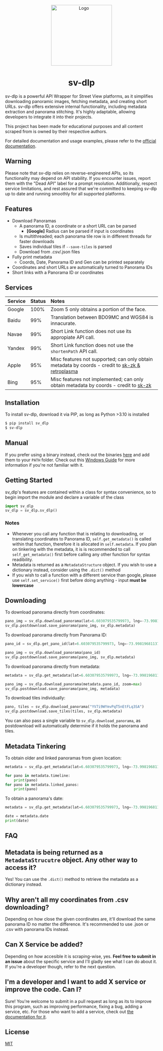 <p align="center">
    <img src="docs/logo.png" alt="Logo" width="200">
</p>
<h1 align="center">
    <b>
        sv-dlp 
    </b>
</h1>

sv-dlp is a powerful API Wrapper for Street View platforms, as it simplifies downloading panoramic images,
fetching metadata, and creating short URLs. sv-dlp offers extensive internal functionality, including metadata
extraction and panorama stitching. It's highly adaptable, allowing developers to integrate it into their
projects.

This project has been made for educational purposes and all content scraped from
is owned by their respective authors.

For detailed documentation and usage examples, please refer to the [official documentation](https://shmugo.co/sv-dlp).

## **Warning**

Please note that sv-dlp relies on reverse-engineered APIs, so its functionality may depend on API stability.
If you encounter issues, report them with the "Dead API" label for a prompt resolution. Additionally,
respect service limitations, and rest assured that we're committed to keeping sv-dlp up to date and running
smoothly for all supported platforms.

## **Features**

- Download Panoramas
  - A panorama ID, a coordinate or a short URL can be parsed
    - **[Google]** Radius can be parsed if input is coordinates
  - Is multithreaded; each panorama tile row is in different threads for faster downloads
  - Saves individual tiles if `--save-tiles` is parsed
  - Download from .csv/.json files
- Fully print metadata
  - Coords, Date, Panorama ID and Gen can be printed separately
- Coordinates and short URLs are automatically turned to Panorama IDs
- Short links with a Panorama ID or coordinates

## **Services**

| Service | Status | Notes                                                                                                                                                    |
| :------ | :----- | :------------------------------------------------------------------------------------------------------------------------------------------------------- |
| Google  | 100%   | Zoom 5 only obtains a portion of the face.                                                                                                               |
| Baidu   | 99%    | Translation between BD09MC and WGS84 is innacurate.                                                                                                      |
| Navae   | 99%    | Short Link function does not use its appropiate API call.                                                                                                |
| Yandex  | 99%    | Short Link function does not use the `shortenPath` API call.                                                                                             |
| Apple   | 95%    | Misc features not supported; can only obtain metadata by coords - credit to [sk-zk & retroplasma](https://github.com/shmugoh/sv-dlp/blob/master/CREDITS) |
| Bing    | 95%    | Misc features not implemented; can only obtain metadata by coords - credit to [sk-zk](https://github.com/shmugoh/sv-dlp/blob/master/CREDITS)             |

## **Installation**

To install sv-dlp, download it via PIP, as long as Python >3.10 is installed

```bash
$ pip install sv_dlp
$ sv-dlp
```

## Manual

If you prefer using a binary instead, check out the binaries [here](https://github.com/shmugoh/sv-dlp/releases/latest)
and add them to your `PATH` folder. Check out this [Windows Guide](https://www.architectryan.com/2018/03/17/add-to-the-path-on-windows-10/)
for more information if you're not familiar with it.

## Getting Started

sv_dlp's features are contained within a class for syntax convenience, so to begin
import the module and declare a variable of the class

```python
import sv_dlp
sv_dlp = sv_dlp.sv_dlp()
```

### Notes

- Whenever you call any function that is relating to downloading, or translating coordinates
  to Panorama ID, `self.get_metadata()` is called within that function, therefore it is
  allocated in `self.metadata`. If you plan on tinkering with the metadata,
  it is is recommended to call `self_get_metadata()` first
  before calling any other function for syntax readibility.
- Metadata is returned as a `MetadataStructure` object. If you wish to use
  a dictionary instead, consider using the `.dict()` method
- If you wish to call a function with a different service than google, please use
  `self.set_service()` first before doing anything - input **must be lowercase**

## Downloading

To download panorama directly from coordinates:

```python
pano_img = sv_dlp.download_panorama(lat=6.603079535799973, lng=-73.99819681137278)
sv_dlp.postdownload.save_panorama(pano_img, sv_dlp.metadata)
```

To download panorama directly from Panorama ID:

```python
pano_id = sv_dlp.get_pano_id(lat=6.603079535799973, lng=-73.99819681137278)

pano_img = sv_dlp.download_panorama(pano_id)
sv_dlp.postdownload.save_panorama(pano_img, sv_dlp.metadata)
```

To download panorama directly from metadata:

```python
metadata = sv_dlp.get_metadata(lat=6.603079535799973, lng=-73.99819681137278)

pano_img = sv_dlp.download_panorama(metadata.pano_id, zoom=max)
sv_dlp.postdownload.save_panorama(pano_img, metadata)
```

To download tiles individually:

```python
pano, tiles = sv_dlp.download_panorama("YV7i9WYmvPqT5nEtFLq3SA")
sv_dlp.postdownload.save_tiles(tiles, sv_dlp.metadata)
```

You can also pass a single variable to `sv_dlp.download_panorama`,
as postdownload will automatically determine
if it holds the panorama and tiles.

## Metadata Tinkering

To obtain older and linked panoramas from given location:

```python
metadata = sv_dlp.get_metadata(lat=6.603079535799973, lng=-73.99819681137278, get_linked_panos=True)

for pano in metadata.timeline:
    print(pano)
for pano in metadata.linked_panos:
    print(pano)
```

To obtain a panorama's date:

```python
metadata = sv_dlp.get_metadata(lat=6.603079535799973, lng=-73.99819681137278)

date = metadata.date
print(date)
```

## **FAQ**

## **Metadata is being returned as a `MetadataStrucutre` object. Any other way to access it?**

Yes! You can use the `.dict()` method to retrieve the metadata as a dictionary
instead.

## **Why aren't all my coordinates from .csv downloading?**

Depending on how close the given coordinates are, it'll download the same panorama ID
no matter the difference. It's recommended to use .json or .csv with panorama IDs instead.

## **Can X Service be added?**

Depending on how accesible it is scraping-wise, yes.
**Feel free to submit in an issue** about the specific service and I'll gladly see
what I can do about it. If you're a developer though, refer to the next question.

## **I'm a developer and I want to add X service or improve the code. Can I?**

Sure! You're welcome to submit in a pull request as long as its to improve
this program, such as improving performance, fixing a bug, adding a service, etc.
For those who want to add a service, check out [the documentation for it](https://shmugo.co/sv-dlp/latest/contributing_services/).

## **License**

[MIT](https://raw.githubusercontent.com/shmugoh/sv-dlp/master/LICENSE)
